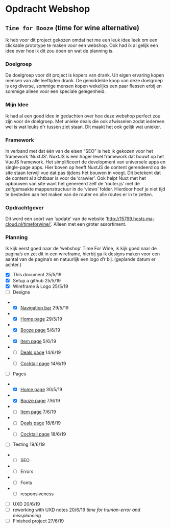 # Opdracht Webshop
## `Time for Booze`  (time for wine alternative)

Ik heb voor dit project gekozen omdat het me een leuk idee leek om een clickable prototype te maken voor een webshop. Ook had ik al gelijk een idee over hoe ik dit zou doen en wat de planning is.

### Doelgroep
De doelgroep voor dit project is kopers van drank. Uit eigen ervaring kopen mensen van alle leeftijden drank. De gemiddelde koop van deze doelgroep is erg diverse, sommige mensen kopen wekelijks een paar flessen erbij en sommige alleen voor een speciale gelegenheid.

### Mijn Idee
Ik had al een goed idee in gedachten over hoe deze webshop perfect zou zijn voor de doelgroep. Met unieke deals die ook afwisselen zodat iedereen wel is wat leuks d'r tussen ziet staan. Dit maakt het ook gelijk wat unieker. 

### Framework
In verband met dat één van de eisen “SEO” is heb ik gekozen voor het framework ‘NuxtJS’.
NuxtJS is een hoger level framework dat bouwt op het VueJS framework. Het simplificeert de development van universele apps en single-page apps. Hier boven op heeft NuxtJS de content gerendeerd op de site staan terwijl vue dat pas tijdens het bouwen in voegt. Dit betekent dat de content al zichtbaar is voor de ‘crawler’.  Ook helpt Nuxt met het opbouwen van site want het genereerd zelf de ‘router.js’ met de zelfgemaakte mappenstructuur in de ‘views’ folder. Hierdoor hoef je niet tijd te besteden aan het maken van de router en alle routes er in te zetten.

### Opdrachtgever
Dit word een soort van ‘update’ van de website ‘http://15799.hosts.ma-cloud.nl/timeforwine/’.
Alleen met een groter assortiment.

### Planning
Ik kijk eerst goed naar de ‘webshop’ Time For Wine, ik kijk goed naar de pagina’s en zet dit in een wireframe, hierbij ga ik designs maken voor een aantal van de pagina’s en natuurlijk een logo d’r bij.
(geplande datum er achter.)
- [x] This document 25/5/19
- [x] Setup a github 25/5/19
- [x] Wireframe & Logo 25/5/19
- [ ] Designs
- - [x] [Navigation bar](https://github.com/TotallyTheTim/mediacollege-nuxt/blob/master/designs/navbar.psd) 29/5/19
- - [x] [Home page](https://github.com/TotallyTheTim/mediacollege-nuxt/blob/master/designs/home.psd) 29/5/19
- - [x] [Booze page](https://github.com/TotallyTheTim/mediacollege-nuxt/blob/master/designs/booze.psd) 5/6/19
- - [x] [Item page](https://github.com/TotallyTheTim/mediacollege-nuxt/blob/master/designs/item.psd) 5/6/19
- - [ ] [Deals page](https://github.com/TotallyTheTim/mediacollege-nuxt/blob/master/designs/deals.psd) 14/6/19
- - [ ] [Cocktail page](https://github.com/TotallyTheTim/mediacollege-nuxt/blob/master/designs/cocktail.psd) 14/6/19
- [ ] Pages
- - [x] [Home page](http://24721.hosts1.ma-cloud.nl/timeforbooze/) 30/5/19
- - [x] [Booze page](http://24721.hosts1.ma-cloud.nl/timeforbooze/booze) 7/6/19
- - [ ] [Item page](http://24721.hosts1.ma-cloud.nl/timeforbooze/booze/beer) 7/6/19
- - [ ] [Deals page](http://24721.hosts1.ma-cloud.nl/timeforbooze/deals)  18/6/19
- - [ ] [Cocktail page](http://24721.hosts1.ma-cloud.nl/timeforbooze/cocktail) 18/6/19
- [ ] Testing 19/6/19
- - [ ] SEO
- - [ ] Errors
- - [ ] Fonts
- - [ ] responsiveness
- [ ] UXD 20/6/19
- [ ] reworking with UXD notes 20/6/19
_time for human-error and missplanning_
- [ ] Finished project 27/6/19
